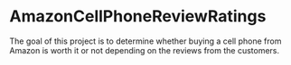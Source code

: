 # AmazonCellPhoneReviewRatings
The goal of this project is to determine whether buying a cell phone from Amazon is worth it or not depending on the reviews from the customers.
